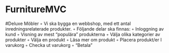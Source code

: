 # FurnitureMVC

#Deluxe Möbler
◦ Vi ska bygga en webbshop, med ett antal inredningsrelaterade produkter.
◦ Följande delar ska finnas:
◦ Inloggning av kund
◦ Visning av mest “populära” produkterna
◦ Välja olika kategorier av produkter
◦ Välja en produkt
◦ Läsa mer om produkt
◦ Placera produkt/er I varukorg
◦ Checka ut varukorg
◦ “Betala”